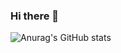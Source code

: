 ### Hi there 👋

![Anurag's GitHub stats](https://github-readme-stats.vercel.app/api?username=4b75726169736859&show_icons=true&theme=radical )

